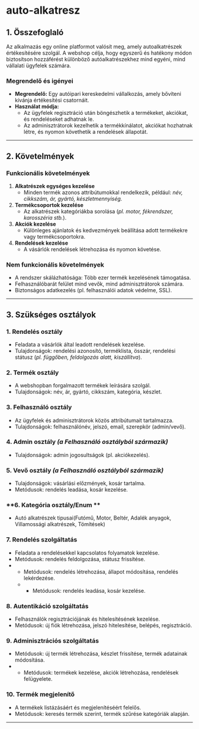 # auto-alkatresz
            

## **1. Összefoglaló**  
Az alkalmazás egy online platformot valósít meg, amely autoalkatrészek értékesítésére szolgál. A webshop célja, hogy egyszerű és hatékony módon biztosítson hozzáférést különböző autóalkatrészekhez mind egyéni, 
mind vállalati ügyfelek számára.  

### **Megrendelő és igényei**  
- **Megrendelő:** Egy autóipari kereskedelmi vállalkozás, amely bővíteni kívánja értékesítési csatornáit.  
- **Használat módja:**  
  - Az ügyfelek regisztráció után böngészhetik a termékeket, akciókat, és rendeléseket adhatnak le.  
  - Az adminisztrátorok kezelhetik a termékkínálatot, akciókat hozhatnak létre, és nyomon követhetik a rendelések állapotát.  

---

## **2. Követelmények**  

### **Funkcionális követelmények**  
1. **Alkatrészek egységes kezelése**  
   - Minden termék azonos attribútumokkal rendelkezik, például: *név, cikkszám, ár, gyártó, készletmennyiség.*  
2. **Termékcsoportok kezelése**  
   - Az alkatrészek kategóriákba sorolása (*pl. motor, fékrendszer, karosszéria stb.*).  
3. **Akciók kezelése**  
   - Különleges ajánlatok és kedvezmények beállítása adott termékekre vagy termékcsoportokra.  
4. **Rendelések kezelése**  
   - A vásárlók rendelések létrehozása és nyomon követése.  

### **Nem funkcionális követelmények**  
- A rendszer skálázhatósága: Több ezer termék kezelésének támogatása.  
- Felhasználóbarát felület mind vevők, mind adminisztrátorok számára.  
- Biztonságos adatkezelés (pl. felhasználói adatok védelme, SSL).  

---

## **3. Szükséges osztályok**  

### **1. Rendelés osztály**  
- Feladata a vásárlók által leadott rendelések kezelése.  
- Tulajdonságok: rendelési azonosító, terméklista, összár, rendelési státusz (*pl. függőben, feldolgozás alatt, kiszállítva*).  


### **2. Termék osztály**  
- A webshopban forgalmazott termékek leírására szolgál.  
- Tulajdonságok: név, ár, gyártó, cikkszám, kategória, készlet.  

### **3. Felhasználó osztály**  
- Az ügyfelek és adminisztrátorok közös attribútumait tartalmazza.  
- Tulajdonságok: felhasználónév, jelszó, email, szerepkör (admin/vevő).  
 

### **4. Admin osztály** *(a Felhasználó osztályból származik)*  
- Tulajdonságok: admin jogosultságok (pl. akciókezelés).  


### **5. Vevő osztály** *(a Felhasználó osztályból származik)*  
- Tulajdonságok: vásárlási előzmények, kosár tartalma.  
- Metódusok: rendelés leadása, kosár kezelése.  

### **6. Kategória osztály/Enum **
- Autó alkatrészek tipusai(Futómű, Motor, Beltér, Adalék anyagok, Villamossági alkatrészek, Tömítések)
  
### **7. Rendelés szolgáltatás**  
- Feladata a rendelésekkel kapcsolatos folyamatok kezelése.  
- Metódusok: rendelés feldolgozása, státusz frissítése.
- - Metódusok: rendelés létrehozása, állapot módosítása, rendelés lekérdezése.
  - - Metódusok: rendelés leadása, kosár kezelése.  

### **8. Autentikáció szolgáltatás**  
- Felhasználók regisztrációjának és hitelesítésének kezelése.  
- Metódusok: új fiók létrehozása, jelszó hitelesítése, belépés, regisztráció.
  
### 9. **Adminisztrációs szolgáltatás**
- Metódusok: új termék létrehozása, készlet frissítése, termék adatainak módosítása.
- - Metódusok: termékek kezelése, akciók létrehozása, rendelések felügyelete.
    
### **10. Termék megjelenítő**  
- A termékek listázásáért és megjelenítéséért felelős.  
- Metódusok: keresés termék szerint, termék szűrése kategóriák alapján.

   

---  



